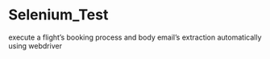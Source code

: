 # Selenium_Test
execute a flight’s booking process and body email’s extraction automatically using webdriver
